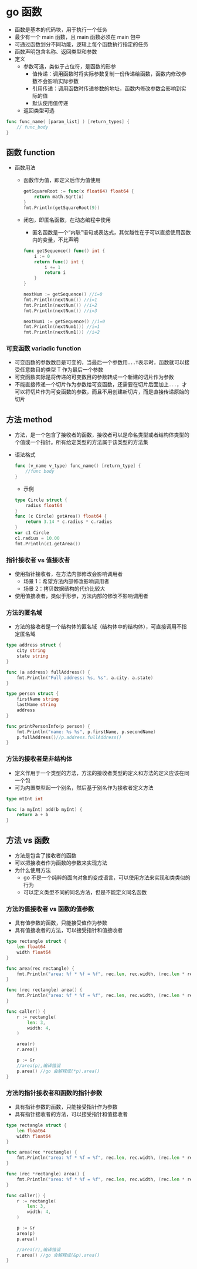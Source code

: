 # go 函数

- 函数是基本的代码块，用于执行一个任务
- 最少有一个 main 函数，且 main 函数必须在 main 包中
- 可通过函数划分不同功能，逻辑上每个函数执行指定的任务
- 函数声明包含名称、返回类型和参数
- 定义
  - 参数可选，类似于占位符，是函数的形参
    - 值传递：调用函数时将实际参数复制一份传递给函数，函数内修改参数不会影响实际参数
    - 引用传递：调用函数时传递参数的地址，函数内修改参数会影响到实际的值
    - 默认使用值传递
  - 返回类型可选

```go
func func_name( [param_list] ) [return_types] {
    // func_body
}
```

## 函数 function

- 函数用法
  - 函数作为值，即定义后作为值使用

    ```go
    getSquareRoot := func(x float64) float64 {
        return math.Sqrt(x)
    }
    fmt.Println(getSquareRoot(9))
    ```

  - 闭包，即匿名函数，在动态编程中使用
    - 匿名函数是一个“内联”语句或表达式，其优越性在于可以直接使用函数内的变量，不比声明

    ```go
    func getSequence() func() int {
        i := 0
        return func() int {
            i += 1
            return i
        }
    }

    nextNum := getSequence() //i=0
    fmt.Println(nextNum()) //i=1
    fmt.Println(nextNum()) //i=2
    fmt.Println(nextNum()) //i=3

    nextNum1 := getSequence() //i=0
    fmt.Println(nextNum1()) //i=1
    fmt.Println(nextNum1()) //i=2

    ```

### 可变函数 variadic function

- 可变函数的参数数目是可变的，当最后一个参数用`...T`表示时，函数就可以接受任意数目的类型 T 作为最后一个参数
- 可变函数实际是将传递的可变数目的参数转成一个新建的切片作为参数
- 不能直接传递一个切片作为参数给可变函数，还需要在切片后面加上`...`，才可以将切片作为可变函数的参数，而且不用创建新切片，而是直接传递原始的切片

## 方法 method

- 方法，是一个包含了接收者的函数，接收者可以是命名类型或者结构体类型的个值或一个指针。所有给定类型的方法属于该类型的方法集
- 语法格式

  ```go
  func (v_name v_type) func_name() [return_type] {
      //func body
  }
  ```

  - 示例

  ```go
  type Circle struct {
      radius float64
  }
  func (c Circle) getArea() float64 {
      return 3.14 * c.radius * c.radius
  }
  var c1 Circle
  c1.radius = 10.00
  fmt.Println(c1.getArea())
  ```

### 指针接收者 vs 值接收者

- 使用指针接收者，在方法内部修改会影响调用者
  - 场景 1：希望方法内部修改影响调用者
  - 场景 2：拷贝数据结构的代价比较大
- 使用值接收者，类似于形参，方法内部的修改不影响调用者

### 方法的匿名域

- 方法的接收者是一个结构体的匿名域（结构体中的结构体），可直接调用不指定匿名域

```go
type address struct {
    city string
    state string
}

func (a address) fullAddress() {
    fmt.Println("Full address: %s, %s", a.city. a.state)
}

type person struct {
    firstName string
    lastName string
    address
}

func printPersonInfo(p person) {
    fmt.Println("name: %s %s", p.firstName, p.secondName)
    p.fullAddress()//p.address.fullAddress()
}
```

### 方法的接收者是非结构体

- 定义作用于一个类型的方法，方法的接收者类型的定义和方法的定义应该在同一个包
- 可为内置类型起一个别名，然后基于别名作为接收者定义方法

```go
type mtInt int

func (a myInt) add(b myInt) {
    return a + b
}
```

## 方法 vs 函数

- 方法是包含了接收者的函数
- 可以把接收者作为函数的参数来实现方法
- 为什么使用方法
  - go 不是一个纯粹的面向对象的变成语言，可以使用方法来实现和类类似的行为
  - 可以定义类型不同的同名方法，但是不能定义同名函数

### 方法的值接收者 vs 函数的值参数

- 具有值参数的函数，只能接受值作为参数
- 具有值接收者的方法，可以接受指针和值接收者

```go
type rectangle struct {
    len float64
    width float64
}

func area(rec rectangle) {
    fmt.Println("area: %f * %f = %f", rec.len, rec.width, (rec.len * rec.width))
}

func (rec rectangle) area() {
    fmt.Println("area: %f * %f = %f", rec.len, rec.width, (rec.len * rec.width))
}

func caller() {
    r := rectangle(
        len: 3,
        width: 4,
    )

    area(r)
    r.area()

    p := &r
    //area(p),编译错误
    p.area() //go 会解释成(*p).area()
}
```

### 方法的指针接收者和函数的指针参数

- 具有指针参数的函数，只能接受指针作为参数
- 具有指针接收者的方法，可以接受指针和值接收者

```go
type rectangle struct {
    len float64
    width float64
}

func area(rec *rectangle) {
    fmt.Println("area: %f * %f = %f", rec.len, rec.width, (rec.len * rec.width))
}

func (rec *rectangle) area() {
    fmt.Println("area: %f * %f = %f", rec.len, rec.width, (rec.len * rec.width))
}

func caller() {
    r := rectangle(
        len: 3,
        width: 4,
    )

    p := &r
    area(p)
    p.area()

    //area(r),编译错误
    r.area() //go 会解释成(&p).area()
}
```